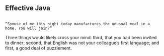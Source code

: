 ## Effective Java

```

“Spouse of me this night today manufactures the unusual meal in a home. You will join?”

```
Three things would likely cross your mind:
third, that you had been invited to dinner; 
second, that English was not your colleague’s first language;
and first, a good deal of puzzlement.